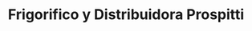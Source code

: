 ---
title: "Frigorifico y Distribuidora Prospitti"
url: /cipolletti/frigorifico-y-distribuidora-prospitti/
shop: mayorista
---